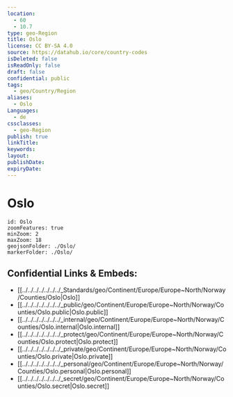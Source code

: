 ```yaml
---
location:
  - 60
  - 10.7
type: geo-Region
title: Oslo
license: CC BY-SA 4.0
source: https://datahub.io/core/country-codes
isDeleted: false
isReadOnly: false
draft: false
confidential: public
tags:
  - geo/Country/Region
aliases:
  - Oslo
Languages:
  - de
cssclasses:
  - geo-Region
publish: true
linkTitle: 
keywords: 
layout: 
publishDate: 
expiryDate:
---
```


# Oslo

```leaflet
id: Oslo
zoomFeatures: true 
minZoom: 2 
maxZoom: 18
geojsonFolder: ./Oslo/
markerFolder: ./Oslo/
```


## Confidential Links & Embeds: 
- [[../../../../../../../_Standards/geo/Continent/Europe/Europe~North/Norway/Counties/Oslo|Oslo]] 
- [[../../../../../../../_public/geo/Continent/Europe/Europe~North/Norway/Counties/Oslo.public|Oslo.public]] 
- [[../../../../../../../_internal/geo/Continent/Europe/Europe~North/Norway/Counties/Oslo.internal|Oslo.internal]] 
- [[../../../../../../../_protect/geo/Continent/Europe/Europe~North/Norway/Counties/Oslo.protect|Oslo.protect]] 
- [[../../../../../../../_private/geo/Continent/Europe/Europe~North/Norway/Counties/Oslo.private|Oslo.private]] 
- [[../../../../../../../_personal/geo/Continent/Europe/Europe~North/Norway/Counties/Oslo.personal|Oslo.personal]] 
- [[../../../../../../../_secret/geo/Continent/Europe/Europe~North/Norway/Counties/Oslo.secret|Oslo.secret]] 

